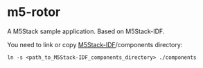 # m5-rotor

A M5Stack sample application. Based on M5Stack-IDF.

You need to link or copy [M5Stack-IDF](https://github.com/m5stack/M5Stack-IDF)/components directory:

```shell
ln -s <path_to_M5Stack-IDF_components_directory> ./components
```
